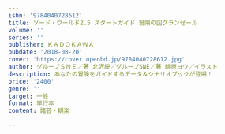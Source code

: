 ```yaml
---
isbn: '9784040728612'
title: ソード・ワールド2.5 スタートガイド 冒険の国グランゼール
volume: ''
series: ''
publisher: ＫＡＤＯＫＡＷＡ
pubdate: '2018-08-20'
cover: 'https://cover.openbd.jp/9784040728612.jpg'
author: グループＳＮＥ／著 北沢慶／グループSNE／著 緋原ヨウ／イラスト
description: あなたの冒険をガイドするデータ＆シナリオブックが登場！
price: '2400'
genre: ''
target: 一般
format: 単行本
content: 諸芸・娯楽

---
```

